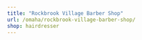 ```yaml
---
title: "Rockbrook Village Barber Shop"
url: /omaha/rockbrook-village-barber-shop/
shop: hairdresser
---
```

